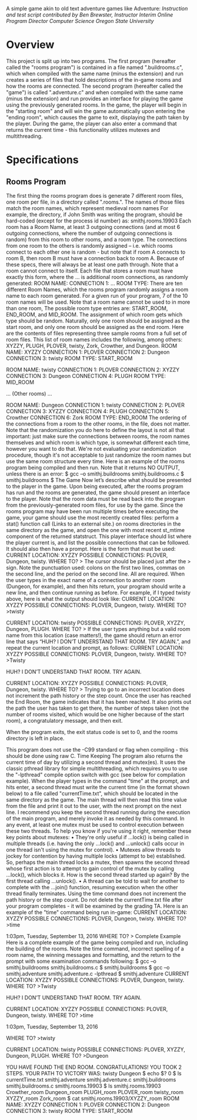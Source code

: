 A simple game akin to old text adventure games like Adventure:
<i>Instruction and test script contributed by Ben Brewster, Instructor Interim Online Program Director Computer Science Oregon State University</i><br>
<h1>Overview</h1>
This project is split up into two programs. The first program (hereafter called the "rooms program") is contained in a file named "<STUDENT ONID USERNAME>.buildrooms.c", which when compiled with the same name (minus the extension) and run creates a series of files that hold descriptions of the in-game rooms and how the rooms are connected.
The second program (hereafter called the "game") is called "<STUDENT ONID USERNAME>.adventure.c" and when compiled with the same name (minus the extension) and run provides an interface for playing the game using the previously generated rooms.
In the game, the player will begin in the "starting room" and will win the game automatically upon entering the "ending room", which causes the game to exit, displaying the path taken by the player.
During the game, the player can also enter a command that returns the current time - this functionality utilizes mutexes and multithreading.
 <h1>Specifications</h1> 
 <h2>Rooms Program</h2>
The first thing the rooms program does is generate 7 different room files, one room per file, in a directory called "<STUDENT ONID USERNAME>.rooms.<PROCESS ID>". The names of those files match the room names, which represent medieval room names For example, the directory, if John Smith was writing the program, should be hard-coded (except for the process id number) as:
smithj.rooms.19903
Each room has a Room Name, at least 3 outgoing connections (and at most 6 outgoing connections, where the number of outgoing connections is random) from this room to other rooms, and a room type. The connections from one room to the others is randomly assigned – i.e. which rooms connect to each other one is random - but note that if room A connects to room B, then room B must have a connection back to room A. Because of these specs, there will always be at least one path through. Note that a room cannot connect to itself.
Each file that stores a room must have exactly this form, where the … is additional room connections, as randomly generated:
ROOM NAME: <room name>
CONNECTION 1: <room name>
…
ROOM TYPE: <room type>
There are ten different Room Names, which the rooms program randomly assigns a room name to each room generated. For a given run of your program, 7 of the 10 room names will be used. Note that a room name cannot be used to in more than one room,
The possible room type entries are: START_ROOM, END_ROOM, and MID_ROOM. The assignment of which room gets which type should be random. Naturally, only one room should be assigned as the start room, and only one room should be assigned as the end room.
Here are the contents of files representing three sample rooms from a full set of room files. This list of room names includes the following, among others: XYZZY, PLUGH, PLOVER, twisty, Zork, Crowther, and Dungeon.
ROOM NAME: XYZZY
CONNECTION 1: PLOVER
CONNECTION 2: Dungeon
CONNECTION 3: twisty
ROOM TYPE: START_ROOM

ROOM NAME: twisty
CONNECTION 1: PLOVER
CONNECTION 2: XYZZY
CONNECTION 3: Dungeon
CONNECTION 4: PLUGH
ROOM TYPE: MID_ROOM

... (Other rooms) ...

ROOM NAME: Dungeon
CONNECTION 1: twisty
CONNECTION 2: PLOVER
CONNECTION 3: XYZZY
CONNECTION 4: PLUGH
CONNECTION 5: Crowther
CONNECTION 6: Zork
ROOM TYPE: END_ROOM
The ordering of the connections from a room to the other rooms, in the file, does not matter. Note that the randomization you do here to define the layout is not all that important: just make sure the connections between rooms, the room names themselves and which room is which type, is somewhat different each time, however you want to do that. We're not evaluating your randomization procedure, though it's not acceptable to just randomize the room names but use the same room structure every time.
Here is an example of the rooms program being compiled and then run. Note that it returns NO OUTPUT, unless there is an error:
$ gcc –o smithj.buildrooms smithj.buildrooms.c
$ smithj.buildrooms
$
The Game
Now let’s describe what should be presented to the player in the game. Upon being executed, after the rooms program has run and the rooms are generated, the game should present an interface to the player. Note that the room data must be read back into the program from the previously-generated room files, for use by the game. Since the rooms program may have been run multiple times before executing the game, your game should use the most recently created files: perform a stat() function call (Links to an external site.) on rooms directories in the same directory as the game, and open the one with most recent st_mtime component of the returned statstruct.
This player interface should list where the player current is, and list the possible connections that can be followed. It should also then have a prompt. Here is the form that must be used:
CURRENT LOCATION: XYZZY
POSSIBLE CONNECTIONS: PLOVER, Dungeon, twisty.
WHERE TO? >
The cursor should be placed just after the > sign. Note the punctuation used: colons on the first two lines, commas on the second line, and the period on the second line. All are required.
When the user types in the exact name of a connection to another room (Dungeon, for example), and then hits return, your program should write a new line, and then continue running as before. For example, if I typed twisty above, here is what the output should look like:
CURRENT LOCATION: XYZZY
POSSIBLE CONNECTIONS: PLOVER, Dungeon, twisty.
WHERE TO? >twisty

CURRENT LOCATION: twisty
POSSIBLE CONNECTIONS: PLOVER, XYZZY, Dungeon, PLUGH.
WHERE TO? >
If the user types anything but a valid room name from this location (case matters!), the game should return an error line that says “HUH? I DON’T UNDERSTAND THAT ROOM. TRY AGAIN.”, and repeat the current location and prompt, as follows:
CURRENT LOCATION: XYZZY
POSSIBLE CONNECTIONS: PLOVER, Dungeon, twisty.
WHERE TO? >Twisty

HUH? I DON’T UNDERSTAND THAT ROOM. TRY AGAIN.

CURRENT LOCATION: XYZZY
POSSIBLE CONNECTIONS: PLOVER, Dungeon, twisty.
WHERE TO? >
Trying to go to an incorrect location does not increment the path history or the step count. Once the user has reached the End Room, the game indicates that it has been reached. It also prints out the path the user has taken to get there, the number of steps taken (not the number of rooms visited, which would be one higher because of the start room), a congratulatory message, and then exit.

When the program exits, the exit status code is set to 0, and the rooms directory is left in place.
 
This program does not use the -C99 standard or flag when compiling - this should be done using raw C.
Time Keeping
The program also returns the current time of day by utilizing a second thread and mutex(es). It uses the classic pthread library for simple multithreading, which requires you to use the "-lpthread" compile option switch with gcc (see below for compilation example).
When the player types in the command "time" at the prompt, and hits enter, a second thread must write the current time (in the format shown below) to a file called "currentTime.txt", which should be located in the same directory as the game. The main thread will then read this time value from the file and print it out to the user, with the next prompt on the next line. I recommend you keep the second thread running during the execution of the main program, and merely invoke it as needed by this command. In any event, at least one mutex must be used to control execution between these two threads.
To help you know if you're using it right, remember these key points about mutexes:
•	They're only useful if ...lock() is being called in multiple threads (i.e. having the only ...lock() and ...unlock() calls occur in one thread isn't using the mutex for control).
•	Mutexes allow threads to jockey for contention by having multiple locks (attempt to be) established. So, perhaps the main thread locks a mutex, then spawns the second thread whose first action is to attempt to gain control of the mutex by calling ...lock(), which blocks it. How is the second thread started up again? By the first thread calling ...unlock().
•	A thread can be told to wait for another to complete with the ...join() function, resuming execution when the other thread finally terminates.
Using the time command does not increment the path history or the step count. Do not delete the currentTime.txt file after your program completes - it will be examined by the grading TA.
Here is an example of the "time" command being run in-game:
CURRENT LOCATION: XYZZY
POSSIBLE CONNECTIONS: PLOVER, Dungeon, twisty.
WHERE TO? >time

1:03pm, Tuesday, September 13, 2016
WHERE TO? >
Complete Example
Here is a complete example of the game being compiled and run, including the building of the rooms. Note the time command, incorrect spelling of a room name, the winning messages and formatting, and the return to the prompt with some examination commands following:
$ gcc –o smithj.buildrooms smithj.buildrooms.c
$ smithj.buildrooms
$ gcc –o smithj.adventure smithj.adventure.c -lpthread
$ smithj.adventure
CURRENT LOCATION: XYZZY
POSSIBLE CONNECTIONS: PLOVER, Dungeon, twisty.
WHERE TO? >Twisty

HUH? I DON’T UNDERSTAND THAT ROOM. TRY AGAIN.

CURRENT LOCATION: XYZZY
POSSIBLE CONNECTIONS: PLOVER, Dungeon, twisty.
WHERE TO? >time

1:03pm, Tuesday, September 13, 2016

WHERE TO? >twisty

CURRENT LOCATION: twisty
POSSIBLE CONNECTIONS: PLOVER, XYZZY, Dungeon, PLUGH.
WHERE TO? >Dungeon

YOU HAVE FOUND THE END ROOM. CONGRATULATIONS!
YOU TOOK 2 STEPS. YOUR PATH TO VICTORY WAS:
twisty
Dungeon
$ echo $?
0
$ ls
currentTime.txt smithj.adventure smithj.adventure.c smithj.buildrooms
smithj.buildrooms.c smithj.rooms.19903
$ ls smithj.rooms.19903
Crowther_room Dungeon_room PLUGH_room PLOVER_room
twisty_room XYZZY_room Zork_room
$ cat smithj.rooms.19903/XYZZY_room
ROOM NAME: XYZZY
CONNECTION 1: PLOVER
CONNECTION 2: Dungeon
CONNECTION 3: twisty
ROOM TYPE: START_ROOM
